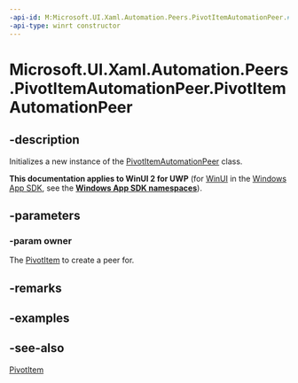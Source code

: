 ```yaml
---
-api-id: M:Microsoft.UI.Xaml.Automation.Peers.PivotItemAutomationPeer.#ctor(Microsoft.UI.Xaml.Controls.PivotItem)
-api-type: winrt constructor
---
```


<!-- Method syntax
public PivotItemAutomationPeer(Windows.UI.Xaml.Controls.PivotItem owner)
-->

# Microsoft.UI.Xaml.Automation.Peers.PivotItemAutomationPeer.PivotItemAutomationPeer

## -description
Initializes a new instance of the [PivotItemAutomationPeer](pivotitemautomationpeer.md) class.

**This documentation applies to WinUI 2 for UWP** (for [WinUI](/windows/apps/winui/winui3/) in the [Windows App SDK](/windows/apps/windows-app-sdk/), see the **[Windows App SDK namespaces](/windows/windows-app-sdk/api/winrt/)**).

## -parameters
### -param owner
The [PivotItem](../microsoft.ui.xaml.controls/pivotitem.md) to create a peer for.

## -remarks

## -examples

## -see-also
[PivotItem](../microsoft.ui.xaml.controls/pivotitem.md)
